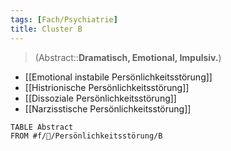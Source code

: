 ```yaml
---
tags: [Fach/Psychiatrie]
title: Cluster B
---
```

> (Abstract::**Dramatisch, Emotional, Impulsiv.**)
- [[Emotional instabile Persönlichkeitsstörung]]
- [[Histrionische Persönlichkeitsstörung]]
- [[Dissoziale Persönlichkeitsstörung]]
- [[Narzisstische Persönlichkeitsstörung]]
```dataview
TABLE Abstract
FROM #f/💭/Persönlichkeitsstörung/B
```